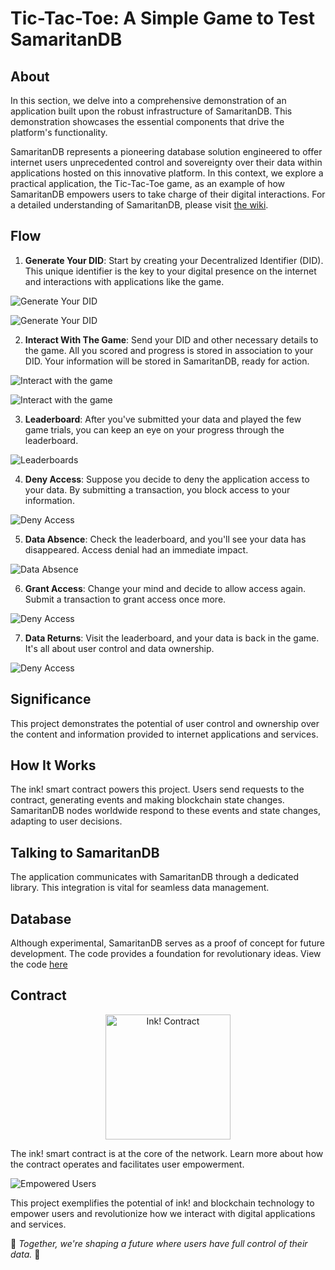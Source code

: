 # Tic-Tac-Toe: A Simple Game to Test SamaritanDB

## About

In this section, we delve into a comprehensive demonstration of an application built upon the robust infrastructure of SamaritanDB. This demonstration showcases the essential components that drive the platform's functionality.

SamaritanDB represents a pioneering database solution engineered to offer internet users unprecedented control and sovereignty over their data within applications hosted on this innovative platform. In this context, we explore a practical application, the Tic-Tac-Toe game, as an example of how SamaritanDB empowers users to take charge of their digital interactions.
For a detailed understanding of SamaritanDB, please visit [the wiki](https://algorealm.gitbook.io/samaritandb).

## Flow

1. **Generate Your DID**: Start by creating your Decentralized Identifier (DID). This unique identifier is the key to your digital presence on the internet and interactions with applications like the game.

![Generate Your DID](https://github.com/thewoodfish/Tic-Tac-Toe/blob/main/public/img/screenshot-1.png)

![Generate Your DID](https://github.com/thewoodfish/Tic-Tac-Toe/blob/main/public/img/screen-2.png)

2. **Interact With The Game**: Send your DID and other necessary details to the game. All you scored and progress is stored in association to your DID. Your information will be stored in SamaritanDB, ready for action.

![Interact with the game](https://github.com/thewoodfish/Tic-Tac-Toe/blob/main/public/img/screen-3.png)

![Interact with the game](https://github.com/thewoodfish/Tic-Tac-Toe/blob/main/public/img/screen-4.png)

3. **Leaderboard**: After you've submitted your data and played the few game trials, you can keep an eye on your progress through the leaderboard.

![Leaderboards](https://github.com/thewoodfish/Tic-Tac-Toe/blob/main/public/img/screen-5.png)

4. **Deny Access**: Suppose you decide to deny the application access to your data. By submitting a transaction, you block access to your information.

![Deny Access](https://github.com/thewoodfish/Tic-Tac-Toe/blob/main/public/img/screen-6.png)

5. **Data Absence**: Check the leaderboard, and you'll see your data has disappeared. Access denial had an immediate impact.

![Data Absence](https://github.com/thewoodfish/Tic-Tac-Toe/blob/main/public/img/screen-7.png)

6. **Grant Access**: Change your mind and decide to allow access again. Submit a transaction to grant access once more.

![Deny Access](https://github.com/thewoodfish/Tic-Tac-Toe/blob/main/public/img/screen-8.png)

7. **Data Returns**: Visit the leaderboard, and your data is back in the game. It's all about user control and data ownership.

![Deny Access](https://github.com/thewoodfish/Tic-Tac-Toe/blob/main/public/img/screen-9.png)

## Significance
This project demonstrates the potential of user control and ownership over the content and information provided to internet applications and services.

## How It Works

The ink! smart contract powers this project. Users send requests to the contract, generating events and making blockchain state changes. SamaritanDB nodes worldwide respond to these events and state changes, adapting to user decisions.

## Talking to SamaritanDB

The application communicates with SamaritanDB through a dedicated library. This integration is vital for seamless data management.

## Database
Although experimental, SamaritanDB serves as a proof of concept for future development. The code provides a foundation for revolutionary ideas. View the code [here](https://github.com/algorealmInc/SamaritanDB)

## Contract
<div style="text-align: center">
  <img src="https://use.ink/img/text-black.svg" width="200" alt="Ink! Contract">
</div>

The ink! smart contract is at the core of the network. Learn more about how the contract operates and facilitates user empowerment.

![Empowered Users](empowered-users-image.png)

This project exemplifies the potential of ink! and blockchain technology to empower users and revolutionize how we interact with digital applications and services.

🚀 *Together, we're shaping a future where users have full control of their data.* 🚀
